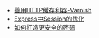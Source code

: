 - [善用HTTP缓存利器-Varnish](https://github.com/vicanso/articles/blob/master/varnish-suggestion.md)
- [Express中Session的优化](https://github.com/vicanso/articles/blob/master/express-session.md)
- [如何打造更安全的密码](https://github.com/vicanso/articles/edit/master/safer-password.md)
